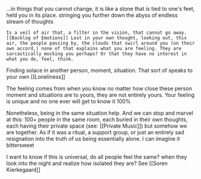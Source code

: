 ...in things that you cannot change, it is like a stone that is tied to one's feet, held you in its place. stringing you further down the abyss of endless stream of thoughts

	Is a veil of air that, a filter in the vision, that cannot go away. [[Backlog of Emotions]] Lost in your own thought, looking out, this air, the people passing by, the clouds that swirl around you (on their own accord,) none of that explains what you are feeling. They are sarcastically mocking you perhaps? Or that they have no interest in what you do, feel, think. 

Finding solace in another person, moment, situation. That sort of speaks to your own [[Loneliness]] 

The feeling comes from when you know no matter how close these person moment and situations are to yours, they are not entirely yours. Your feeling is unique and no one ever will get to know it 100%

Nonetheless, being in the same situation help. And we can stop and marvel at this: 100+ people in the same room, each buried in their own thoughts, each having their private space (see: [[Private Music]]) but somehow we are together. As if it was a ritual, a support group, or just an entirely sad resignation into the truth of us being essentially alone. I can imagine it bittersweet

I want to know if this is universal, do all people feel the same? when they look into the night and realize how isolated they are?  See [[Soren Kierkegaard]]


